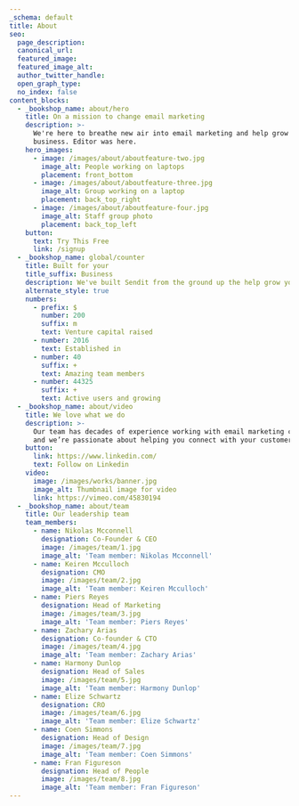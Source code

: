 ```yaml
---
_schema: default
title: About
seo:
  page_description:
  canonical_url:
  featured_image:
  featured_image_alt:
  author_twitter_handle:
  open_graph_type:
  no_index: false
content_blocks:
  - _bookshop_name: about/hero
    title: On a mission to change email marketing
    description: >-
      We're here to breathe new air into email marketing and help grow your
      business. Editor was here.
    hero_images:
      - image: /images/about/aboutfeature-two.jpg
        image_alt: People working on laptops
        placement: front_bottom
      - image: /images/about/aboutfeature-three.jpg
        image_alt: Group working on a laptop
        placement: back_top_right
      - image: /images/about/aboutfeature-four.jpg
        image_alt: Staff group photo
        placement: back_top_left
    button:
      text: Try This Free
      link: /signup
  - _bookshop_name: global/counter
    title: Built for your
    title_suffix: Business
    description: We've built Sendit from the ground up the help grow your business faster.
    alternate_style: true
    numbers:
      - prefix: $
        number: 200
        suffix: m
        text: Venture capital raised
      - number: 2016
        text: Established in
      - number: 40
        suffix: +
        text: Amazing team members
      - number: 44325
        suffix: +
        text: Active users and growing
  - _bookshop_name: about/video
    title: We love what we do
    description: >-
      Our team has decades of experience working with email marketing campaigns
      and we’re passionate about helping you connect with your customers.
    button:
      link: https://www.linkedin.com/
      text: Follow on Linkedin
    video:
      image: /images/works/banner.jpg
      image_alt: Thumbnail image for video
      link: https://vimeo.com/45830194
  - _bookshop_name: about/team
    title: Our leadership team
    team_members:
      - name: Nikolas Mcconnell
        designation: Co-Founder & CEO
        image: /images/team/1.jpg
        image_alt: 'Team member: Nikolas Mcconnell'
      - name: Keiren Mcculloch
        designation: CMO
        image: /images/team/2.jpg
        image_alt: 'Team member: Keiren Mcculloch'
      - name: Piers Reyes
        designation: Head of Marketing
        image: /images/team/3.jpg
        image_alt: 'Team member: Piers Reyes'
      - name: Zachary Arias
        designation: Co-founder & CTO
        image: /images/team/4.jpg
        image_alt: 'Team member: Zachary Arias'
      - name: Harmony Dunlop
        designation: Head of Sales
        image: /images/team/5.jpg
        image_alt: 'Team member: Harmony Dunlop'
      - name: Elize Schwartz
        designation: CRO
        image: /images/team/6.jpg
        image_alt: 'Team member: Elize Schwartz'
      - name: Coen Simmons
        designation: Head of Design
        image: /images/team/7.jpg
        image_alt: 'Team member: Coen Simmons'
      - name: Fran Figureson
        designation: Head of People
        image: /images/team/8.jpg
        image_alt: 'Team member: Fran Figureson'
---
```

